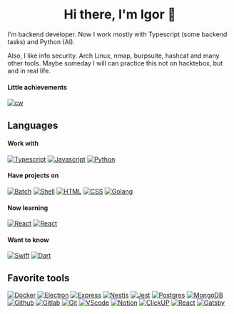 <h1 align="center"> Hi there, I'm Igor 👋</h1>

I'm backend developer. Now I work mostly with Typescript (some backend tasks) and Python (AI).

Also, I like info security. Arch Linux, nmap, burpsuite, hashcat and many other tools. Maybe someday I will can practice this not on hacktebox, but and in real life.

#### Little achievements

[![cw](https://www.codewars.com/users/Jourloy/badges/small)](https://www.codewars.com/users/Jourloy)

## Languages

#### Work with

[![Typescript](https://img.shields.io/badge/TypeScript-grey?style=flat-square&logo=typescript)]()
[![Javascript](https://img.shields.io/badge/Javascript-grey?style=flat-square&logo=javascript)]()
[![Python](https://img.shields.io/badge/Python-grey?style=flat-square&logo=python)]()

#### Have projects on

[![Batch](https://img.shields.io/badge/Batch-grey?style=flat-square&logo=windows&logoColor=blue)]()
[![Shell](https://img.shields.io/badge/Shell-grey?style=flat-square&logo=linux&logoColor=blue)]()
[![HTML](https://img.shields.io/badge/HTML-grey?style=flat-square&logo=html5)]()
[![CSS](https://img.shields.io/badge/CSS-grey?style=flat-square&logo=css3)]()
[![Golang](https://img.shields.io/badge/Golang-grey?style=flat-square&logo=go)]()

#### Now learning

[![React](https://img.shields.io/badge/React-grey?style=flat-square&logo=react)]()
[![React](https://img.shields.io/badge/InfoSec-grey?style=flat-square&logo=PCGamingWiki)]()

#### Want to know

[![Swift](https://img.shields.io/badge/Swift-grey?style=flat-square&logo=swift)]()
[![Dart](https://img.shields.io/badge/Dart-grey?style=flat-square&logo=dart)]()

## Favorite tools 

[![Docker](https://img.shields.io/badge/Docker-grey?style=flat-square&logo=docker)]()
[![Electron](https://img.shields.io/badge/Electron-grey?style=flat-square&logo=electron)]()
[![Express](https://img.shields.io/badge/Express-grey?style=flat-square&logo=express&logoColor=black)]()
[![Nestjs](https://img.shields.io/badge/NestJS-grey?style=flat-square&logo=nestjs&logoColor=red)]()
[![Jest](https://img.shields.io/badge/Jest-grey?style=flat-square&logo=jest&logoColor=red)]()
[![Postgres](https://img.shields.io/badge/Postgres-grey?style=flat-square&logo=postgresql)]()
[![MongoDB](https://img.shields.io/badge/MongoDB-grey?style=flat-square&logo=mongodb)]()
[![Github](https://img.shields.io/badge/Github-grey?style=flat-square&logo=github)]()
[![Gitlab](https://img.shields.io/badge/Gitlab-grey?style=flat-square&logo=gitlab)]()
[![Git](https://img.shields.io/badge/Git-grey?style=flat-square&logo=git)]()
[![VScode](https://img.shields.io/badge/VScode-grey?style=flat-square&logo=visualstudiocode)]()
[![Notion](https://img.shields.io/badge/Notion-grey?style=flat-square&logo=notion)]()
[![ClickUP](https://img.shields.io/badge/Clickup-grey?style=flat-square&logo=clickup)]()
[![React](https://img.shields.io/badge/React-grey?style=flat-square&logo=react)]()
[![Gatsby](https://img.shields.io/badge/Gatsby-grey?style=flat-square&logo=gatsby)]()
